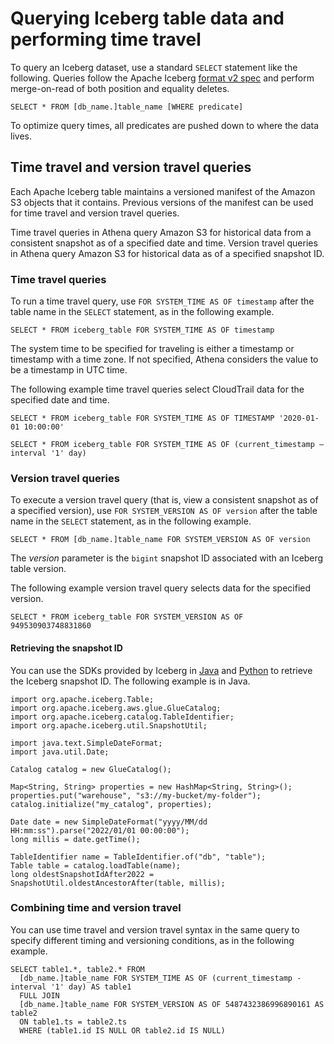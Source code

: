 # Querying Iceberg table data and performing time travel<a name="querying-iceberg-table-data"></a>

To query an Iceberg dataset, use a standard `SELECT` statement like the following\. Queries follow the Apache Iceberg [format v2 spec](https://iceberg.apache.org/spec/#format-versioning) and perform merge\-on\-read of both position and equality deletes\.

```
SELECT * FROM [db_name.]table_name [WHERE predicate]
```

To optimize query times, all predicates are pushed down to where the data lives\.

## Time travel and version travel queries<a name="querying-iceberg-time-travel-and-version-travel-queries"></a>

Each Apache Iceberg table maintains a versioned manifest of the Amazon S3 objects that it contains\. Previous versions of the manifest can be used for time travel and version travel queries\.

Time travel queries in Athena query Amazon S3 for historical data from a consistent snapshot as of a specified date and time\. Version travel queries in Athena query Amazon S3 for historical data as of a specified snapshot ID\.

### Time travel queries<a name="querying-iceberg-time-travel-queries"></a>

To run a time travel query, use `FOR SYSTEM_TIME AS OF timestamp` after the table name in the `SELECT` statement, as in the following example\.

```
SELECT * FROM iceberg_table FOR SYSTEM_TIME AS OF timestamp
```

The system time to be specified for traveling is either a timestamp or timestamp with a time zone\. If not specified, Athena considers the value to be a timestamp in UTC time\.

The following example time travel queries select CloudTrail data for the specified date and time\.

```
SELECT * FROM iceberg_table FOR SYSTEM_TIME AS OF TIMESTAMP '2020-01-01 10:00:00'
```

```
SELECT * FROM iceberg_table FOR SYSTEM_TIME AS OF (current_timestamp – interval '1' day)
```

### Version travel queries<a name="querying-iceberg-version-travel-queries"></a>

To execute a version travel query \(that is, view a consistent snapshot as of a specified version\), use `FOR SYSTEM_VERSION AS OF version` after the table name in the `SELECT` statement, as in the following example\.

```
SELECT * FROM [db_name.]table_name FOR SYSTEM_VERSION AS OF version         
```

The *version* parameter is the `bigint` snapshot ID associated with an Iceberg table version\.

The following example version travel query selects data for the specified version\.

```
SELECT * FROM iceberg_table FOR SYSTEM_VERSION AS OF 949530903748831860
```

#### Retrieving the snapshot ID<a name="querying-iceberg-table-snapshot-id"></a>

You can use the SDKs provided by Iceberg in [Java](https://iceberg.apache.org/docs/latest/java-api-quickstart/) and [Python](https://iceberg.apache.org/docs/latest/python-quickstart/) to retrieve the Iceberg snapshot ID\. The following example is in Java\.

```
import org.apache.iceberg.Table;
import org.apache.iceberg.aws.glue.GlueCatalog;
import org.apache.iceberg.catalog.TableIdentifier;
import org.apache.iceberg.util.SnapshotUtil;

import java.text.SimpleDateFormat;
import java.util.Date;

Catalog catalog = new GlueCatalog();

Map<String, String> properties = new HashMap<String, String>();
properties.put("warehouse", "s3://my-bucket/my-folder");
catalog.initialize("my_catalog", properties);

Date date = new SimpleDateFormat("yyyy/MM/dd HH:mm:ss").parse("2022/01/01 00:00:00");
long millis = date.getTime();

TableIdentifier name = TableIdentifier.of("db", "table");
Table table = catalog.loadTable(name);
long oldestSnapshotIdAfter2022 = SnapshotUtil.oldestAncestorAfter(table, millis);
```

### Combining time and version travel<a name="querying-iceberg-combining-time-and-version-travel"></a>

You can use time travel and version travel syntax in the same query to specify different timing and versioning conditions, as in the following example\.

```
SELECT table1.*, table2.* FROM 
  [db_name.]table_name FOR SYSTEM_TIME AS OF (current_timestamp - interval '1' day) AS table1 
  FULL JOIN 
  [db_name.]table_name FOR SYSTEM_VERSION AS OF 5487432386996890161 AS table2 
  ON table1.ts = table2.ts 
  WHERE (table1.id IS NULL OR table2.id IS NULL)
```